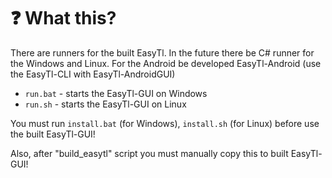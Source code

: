 
# ❓ What this?
There are runners for the built EasyTl.
In the future there be C# runner for the Windows and Linux.
For the Android be developed EasyTl-Android (use the EasyTl-CLI with EasyTl-AndroidGUI)

- `run.bat` - starts the EasyTl-GUI on Windows
- `run.sh` - starts the EasyTl-GUI on Linux

You must run `install.bat` (for Windows), `install.sh` (for Linux) before use the built EasyTl-GUI!

Also, after "build_easytl" script you must manually copy this to built EasyTl-GUI!
